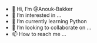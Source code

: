 - 👋 Hi, I’m @Anouk-Bakker
- 👀 I’m interested in ...
- 🌱 I’m currently learning Python
- 💞️ I’m looking to collaborate on ...
- 📫 How to reach me ...

<!---
Anouk-Bakker/Anouk-Bakker is a ✨ special ✨ repository because its `README.md` (this file) appears on your GitHub profile.
You can click the Preview link to take a look at your changes.
--->

